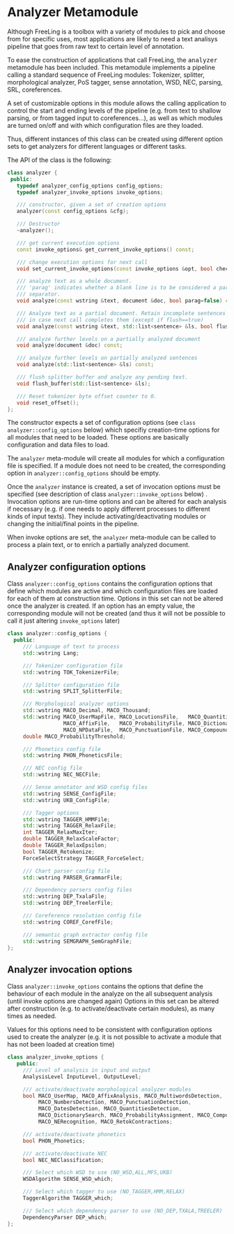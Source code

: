 # Analyzer Metamodule 

Although FreeLing is a toolbox with a variety of modules to pick and choose from for specific uses, most applications are likely to need a text analisys pipeline that goes from raw text to certain level of annotation.

To ease the construction of applications that call FreeLing, the <tt>analyzer</tt> metamodule has been included. This metamodule implements a pipeline calling a standard sequence of FreeLing modules: Tokenizer, splitter, morphological analyzer, PoS tagger, sense annotation, WSD, NEC, parsing, SRL, coreferences.

A set of customizable options in this module allows the calling application to control the start and ending levels of the pipeline (e.g. from text to shallow parsing, or from tagged input to coreferences...), as well as which modules are turned on/off and with which configuration files are they loaded.

Thus, different instances of this class can be created using different option sets to get analyzers for different languages or different tasks.

The API of the class is the following:

```C++
class analyzer {
 public:
   typedef analyzer_config_options config_options;
   typedef analyzer_invoke_options invoke_options;

   /// constructor, given a set of creation options
   analyzer(const config_options &cfg);

   /// Destructor
   ~analyzer();

   /// get current execution options
   const invoke_options& get_current_invoke_options() const;

   /// change execution options for next call
   void set_current_invoke_options(const invoke_options &opt, bool check=true);

   /// analyze text as a whole document.
   /// 'parag' indicates whether a blank line is to be considered a paragraph 
   /// separator.
   void analyze(const wstring &text, document &doc, bool parag=false) const;

   /// Analyze text as a partial document. Retain incomplete sentences in buffer   
   /// in case next call completes them (except if flush==true)
   void analyze(const wstring &text, std::list<sentence> &ls, bool flush=false);

   /// analyze further levels on a partially analyzed document
   void analyze(document &doc) const;

   /// analyze further levels on partially analyzed sentences
   void analyze(std::list<sentence> &ls) const;

   /// flush splitter buffer and analyze any pending text. 
   void flush_buffer(std::list<sentence> &ls);

   /// Reset tokenizer byte offset counter to 0.
   void reset_offset();
};
```

The constructor expects a set of configuration options (see `class analyzer::config_options` below) which specifiy creation-time options for all modules that need to be loaded. These options are basically configuration and data files to load.

The `analyzer` meta-module will create all modules for which a configuration file is specified. If a module does not need to be created, the corresponding option in `analyzer::config_options` should be empty.

Once the `analyzer` instance is created, a set of invocation options must be specified (see description of class `analyzer::invoke_options` below) . Invocation options are run-time options and can be altered for each analysis if necessary (e.g. if one needs to apply different processes to different kinds of input texts). They include activating/deactivating modules or changing the initial/final points in the pipeline.

When invoke options are set, the `analyzer` meta-module can be called to process a plain text, or to enrich a partially analyzed document.

## Analyzer configuration options 

Class `analyzer::config_options` contains the configuration options that define which modules are active and which configuration files are loaded for each of them at construction time. Options in this set can not be altered once the analyzer is created. If an option has an empty value, the corresponding module will not be created (and thus it will not be possible to call it just altering `invoke_options` later)

```C++
class analyzer::config_options {
  public:
     /// Language of text to process
     std::wstring Lang;

     /// Tokenizer configuration file
     std::wstring TOK_TokenizerFile;

     /// Splitter configuration file
     std::wstring SPLIT_SplitterFile;

     /// Morphological analyzer options
     std::wstring MACO_Decimal, MACO_Thousand;
     std::wstring MACO_UserMapFile, MACO_LocutionsFile,   MACO_QuantitiesFile,
                  MACO_AffixFile,   MACO_ProbabilityFile, MACO_DictionaryFile, 
                  MACO_NPDataFile,  MACO_PunctuationFile, MACO_CompoundFile;   	 
     double MACO_ProbabilityThreshold;

     /// Phonetics config file
     std::wstring PHON_PhoneticsFile;

     /// NEC config file
     std::wstring NEC_NECFile;

     /// Sense annotator and WSD config files
     std::wstring SENSE_ConfigFile;
     std::wstring UKB_ConfigFile;

     /// Tagger options
     std::wstring TAGGER_HMMFile;
     std::wstring TAGGER_RelaxFile;
     int TAGGER_RelaxMaxIter;
     double TAGGER_RelaxScaleFactor;
     double TAGGER_RelaxEpsilon;
     bool TAGGER_Retokenize;
     ForceSelectStrategy TAGGER_ForceSelect;

     /// Chart parser config file
     std::wstring PARSER_GrammarFile;

     /// Dependency parsers config files
     std::wstring DEP_TxalaFile;   
     std::wstring DEP_TreelerFile;   

     /// Coreference resolution config file
     std::wstring COREF_CorefFile;

     /// semantic graph extractor config file
     std::wstring SEMGRAPH_SemGraphFile;
};
```

## Analyzer invocation options 

Class `analyzer::invoke_options` contains the options that define the behaviour of each module in the analyze on the all subsequent analysis (until invoke options are changed again) Options in this set can be altered after construction (e.g. to activate/deactivate certain modules), as many times as needed.

Values for this options need to be consistent with configuration options used to create the analyzer (e.g. it is not possible to activate a module that has not been loaded at creation time)

```C++
class analyzer_invoke_options {
   public:
     /// Level of analysis in input and output
     AnalysisLevel InputLevel, OutputLevel;

     /// activate/deactivate morphological analyzer modules
     bool MACO_UserMap, MACO_AffixAnalysis, MACO_MultiwordsDetection, 
          MACO_NumbersDetection, MACO_PunctuationDetection, 
          MACO_DatesDetection, MACO_QuantitiesDetection, 
          MACO_DictionarySearch, MACO_ProbabilityAssignment, MACO_CompoundAnalysis,
          MACO_NERecognition, MACO_RetokContractions;

     /// activate/deactivate phonetics
     bool PHON_Phonetics;

     /// activate/deactivate NEC
     bool NEC_NEClassification;

     /// Select which WSD to use (NO_WSD,ALL,MFS,UKB)
     WSDAlgorithm SENSE_WSD_which;

     /// Select which tagger to use (NO_TAGGER,HMM,RELAX)
     TaggerAlgorithm TAGGER_which;

     /// Select which dependency parser to use (NO_DEP,TXALA,TREELER)
     DependencyParser DEP_which;    
};
```

